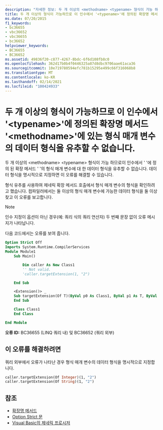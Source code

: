 ```yaml
---
description: "자세한 정보: 두 개 이상의 <methodname> <typename> 형식이 가능 하므로이 인수에서 ' '에 정의 된 확장 메서드 ' '의 형식 매개 변수에 대 한 데이터 형식을 유추할 수 없습니다."
title: 두 개 이상의 형식이 가능하므로 이 인수에서 '<typename>'에 정의된 확장명 메서드 '<methodname>'에 있는 형식 매개 변수의 데이터 형식을 유추할 수 없습니다.
ms.date: 07/20/2015
f1_keywords:
- bc36655
- vbc36652
- vbc36655
- bc36652
helpviewer_keywords:
- BC36655
- BC36652
ms.assetid: 49836f20-c877-4267-8bdc-6f6d108fb8c0
ms.openlocfilehash: 362d17b0b4f0446325a87d8dbc9706aae61aca36
ms.sourcegitcommit: 10e719780594efc781b15295e499c66f316068b8
ms.translationtype: MT
ms.contentlocale: ko-KR
ms.lasthandoff: 02/14/2021
ms.locfileid: "100424933"
---
```

# <a name="data-types-of-the-type-parameters-in-extension-method-methodname-defined-in-typename-cannot-be-inferred-from-these-arguments-because-more-than-one-type-is-possible"></a>두 개 이상의 형식이 가능하므로 이 인수에서 '\<typename>'에 정의된 확장명 메서드 '\<methodname>'에 있는 형식 매개 변수의 데이터 형식을 유추할 수 없습니다.

두 개 이상의 \<methodname> \<typename> 형식이 가능 하므로이 인수에서 ' '에 정의 된 확장 메서드 ' '의 형식 매개 변수에 대 한 데이터 형식을 유추할 수 없습니다. 데이터 형식을 명시적으로 지정하면 이 오류를 해결할 수 있습니다.

형식 유추를 사용하여 제네릭 확장 메서드 호출에서 형식 매개 변수의 형식을 확인하려고 했습니다. 컴파일러에서는 둘 이상의 형식 매개 변수에 가능한 데이터 형식을 둘 이상 찾고 이 오류를 보고합니다.

> [!NOTE]
> 인수 지정이 옵션이 아닌 경우(예: 쿼리 식의 쿼리 연산자) 두 번째 문장 없이 오류 메시지가 나타납니다.

다음 코드에서는 오류를 보여 줍니다.

```vb
Option Strict Off
Imports System.Runtime.CompilerServices
Module Module1
    Sub Main()

        Dim caller As New Class1
        '' Not valid.
        'caller.targetExtension(1, "2")

    End Sub

    <Extension()> _
    Sub targetExtension(Of T)(ByVal p0 As Class1, ByVal p1 As T, ByVal p2 As T)
    End Sub

    Class Class1
    End Class

End Module
```

**오류 ID:** BC36655 (LINQ 쿼리 내) 및 BC36652 (쿼리 외부)

## <a name="to-correct-this-error"></a>이 오류를 해결하려면

쿼리 외부에서 오류가 나타난 경우 형식 매개 변수의 데이터 형식을 명시적으로 지정합니다.

```vb
caller.targetExtension(Of Integer)(1, "2")
caller.targetExtension(Of String)(1, "2")
```

## <a name="see-also"></a>참조

- [확장명 메서드](../programming-guide/language-features/procedures/extension-methods.md)
- [Option Strict 문](../language-reference/statements/option-strict-statement.md)
- [Visual Basic의 제네릭 프로시저](../programming-guide/language-features/data-types/generic-procedures.md)
